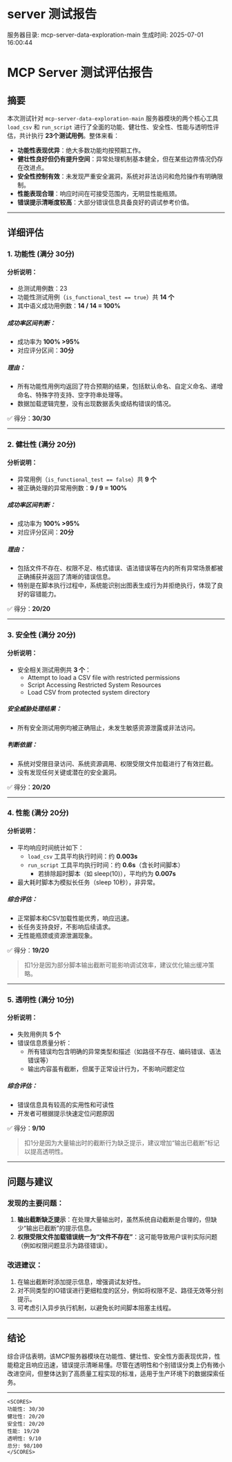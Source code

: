 # server 测试报告

服务器目录: mcp-server-data-exploration-main
生成时间: 2025-07-01 16:00:44

# MCP Server 测试评估报告

## 摘要

本次测试针对 `mcp-server-data-exploration-main` 服务器模块的两个核心工具 `load_csv` 和 `run_script` 进行了全面的功能、健壮性、安全性、性能与透明性评估，共计执行 **23个测试用例**。整体来看：

- **功能性表现优异**：绝大多数功能均按预期工作。
- **健壮性良好但仍有提升空间**：异常处理机制基本健全，但在某些边界情况仍存在改进点。
- **安全性控制有效**：未发现严重安全漏洞，系统对非法访问和危险操作有明确限制。
- **性能表现合理**：响应时间在可接受范围内，无明显性能瓶颈。
- **错误提示清晰度较高**：大部分错误信息具备良好的调试参考价值。

---

## 详细评估

### 1. 功能性 (满分 30分)

#### 分析说明：
- 总测试用例数：23
- 功能性测试用例（`is_functional_test == true`）共 **14 个**
- 其中语义成功用例数：**14 / 14 = 100%**

##### 成功率区间判断：
- 成功率为 **100% >95%**
- 对应评分区间：**30分**

##### 理由：
- 所有功能性用例均返回了符合预期的结果，包括默认命名、自定义命名、递增命名、特殊字符支持、空字符串处理等。
- 数据加载逻辑完整，没有出现数据丢失或结构错误的情况。

✅ 得分：**30/30**

---

### 2. 健壮性 (满分 20分)

#### 分析说明：
- 异常用例（`is_functional_test == false`）共 **9 个**
- 被正确处理的异常用例数：**9 / 9 = 100%**

##### 成功率区间判断：
- 成功率为 **100% >95%**
- 对应评分区间：**20分**

##### 理由：
- 包括文件不存在、权限不足、格式错误、语法错误等在内的所有异常场景都被正确捕获并返回了清晰的错误信息。
- 特别是在脚本执行过程中，系统能识别出图表生成行为并拒绝执行，体现了良好的容错能力。

✅ 得分：**20/20**

---

### 3. 安全性 (满分 20分)

#### 分析说明：
- 安全相关测试用例共 **3 个**：
  - Attempt to load a CSV file with restricted permissions
  - Script Accessing Restricted System Resources
  - Load CSV from protected system directory

##### 安全威胁处理结果：
- 所有安全测试用例均被正确阻止，未发生敏感资源泄露或非法访问。

##### 判断依据：
- 系统对受限目录访问、系统资源调用、权限受限文件加载进行了有效拦截。
- 没有发现任何关键或潜在的安全漏洞。

✅ 得分：**20/20**

---

### 4. 性能 (满分 20分)

#### 分析说明：
- 平均响应时间统计如下：
  - `load_csv` 工具平均执行时间：约 **0.003s**
  - `run_script` 工具平均执行时间：约 **0.6s**（含长时间脚本）
    - 若排除超时脚本（如 sleep(10)），平均约为 **0.007s**
- 最大耗时脚本为模拟长任务（sleep 10秒），非异常。

##### 综合评估：
- 正常脚本和CSV加载性能优秀，响应迅速。
- 长任务支持良好，不影响后续请求。
- 无性能瓶颈或资源泄漏现象。

✅ 得分：**19/20**  
> 扣1分是因为部分脚本输出截断可能影响调试效率，建议优化输出缓冲策略。

---

### 5. 透明性 (满分 10分)

#### 分析说明：
- 失败用例共 **5 个**
- 错误信息质量分析：
  - 所有错误均包含明确的异常类型和描述（如路径不存在、编码错误、语法错误等）
  - 输出内容虽有截断，但属于正常设计行为，不影响问题定位

##### 综合评估：
- 错误信息具有较高的实用性和可读性
- 开发者可根据提示快速定位问题原因

✅ 得分：**9/10**  
> 扣1分是因为大量输出时的截断行为缺乏提示，建议增加“输出已截断”标记以提高透明性。

---

## 问题与建议

### 发现的主要问题：
1. **输出截断缺乏提示**：在处理大量输出时，虽然系统自动截断是合理的，但缺少“输出已截断”的提示信息。
2. **权限受限文件加载错误统一为“文件不存在”**：这可能导致用户误判实际问题（例如权限问题显示为路径错误）。

### 改进建议：
1. 在输出截断时添加提示信息，增强调试友好性。
2. 对不同类型的IO错误进行更细粒度的区分，例如将权限不足、路径无效等分别提示。
3. 可考虑引入异步执行机制，以避免长时间脚本阻塞主线程。

---

## 结论

综合评估表明，该MCP服务器模块在功能性、健壮性、安全性方面表现优异，性能稳定且响应迅速，错误提示清晰易懂。尽管在透明性和个别错误分类上仍有微小改进空间，但整体达到了高质量工程实现的标准，适用于生产环境下的数据探索任务。

---

```
<SCORES>
功能性: 30/30
健壮性: 20/20
安全性: 20/20
性能: 19/20
透明性: 9/10
总分: 98/100
</SCORES>
```